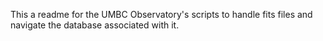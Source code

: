 This a readme for the UMBC Observatory's scripts to handle fits files and navigate the database associated with it.
